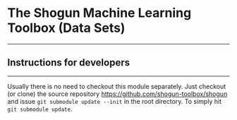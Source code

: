 # The Shogun Machine Learning Toolbox (Data Sets)
-------------------------------------------------

## Instructions for developers
------------------------------

Usually there is no need to checkout this module separately.  Just 
checkout (or clone) the source repository https://github.com/shogun-toolbox/shogun
and issue ```git submodule update --init``` in the root directory.
To simply hit ```git submodule update```.
